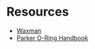 # Resources

- [Waxman](https://ntrs.nasa.gov/api/citations/20190001326/downloads/20190001326.pdf)
- [Parker O-Ring Handbook](https://www.parker.com/content/dam/Parker-com/Literature/O-Ring-Division-Literature/ORD-5700.pdf)
